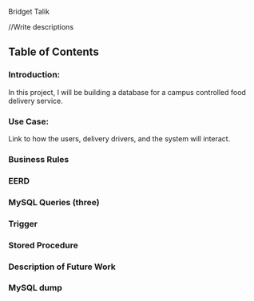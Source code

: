 Bridget Talik

//Write descriptions 
<h2>Table of Contents</h2>
<h3>Introduction:</h3> 
  <p>In this project, I will be building a database for a campus controlled food delivery service.</p>
<h3>Use Case:</h3>
  <p>Link to how the users, delivery drivers, and the system will interact.</p>
<h3>Business Rules</h3>
<h3>EERD</h3>
<h3>MySQL Queries (three)</h3>
<h3>Trigger</h3>
<h3>Stored Procedure</h3>
<h3>Description of Future Work</h3>
<h3>MySQL dump</h3>
